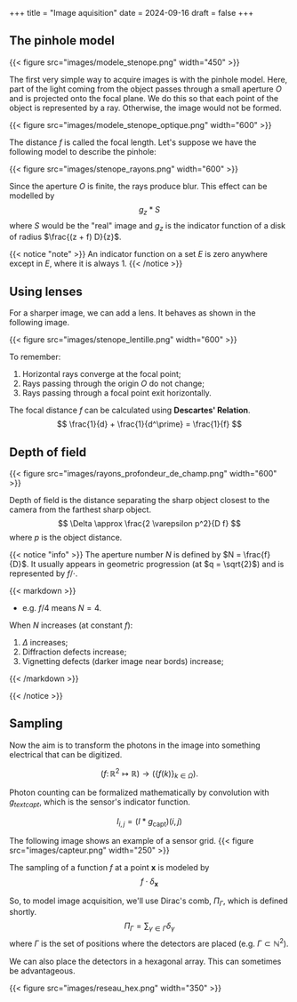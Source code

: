 +++
title = "Image aquisition"
date = 2024-09-16
draft = false
+++

## The pinhole model

{{< figure src="images/modele_stenope.png" width="450" >}}

The first very simple way to acquire images is with the pinhole model.
Here, part of the light coming from the object passes through a small aperture $O$ and is projected onto the focal plane.
We do this so that each point of the object is represented by a ray.
Otherwise, the image would not be formed.

{{< figure src="images/modele_stenope_optique.png" width="600" >}}

The distance $f$ is called the focal length.
Let's suppose we have the following model to describe the pinhole:

{{< figure src="images/stenope_rayons.png" width="600" >}}

Since the aperture $O$ is finite, the rays produce blur.
This effect can be modelled by
$$
g_z \ast S
$$
where $S$ would be the "real" image and $g_z$ is the indicator function of a disk of radius $\frac{(z + f) D}{z}$.

{{< notice "note" >}}
An indicator function on a set $E$ is zero anywhere except in $E$, where it is always $1$.
{{< /notice >}}

## Using lenses

For a sharper image, we can add a lens.
It behaves as shown in the following image.

{{< figure src="images/stenope_lentille.png" width="600" >}}

To remember:

1. Horizontal rays converge at the focal point;
2. Rays passing through the origin $O$ do not change;
3. Rays passing through a focal point exit horizontally.

The focal distance $f$ can be calculated using **Descartes' Relation**.
$$
\frac{1}{d} + \frac{1}{d^\prime} = \frac{1}{f}
$$

## Depth of field

{{< figure src="images/rayons_profondeur_de_champ.png" width="600" >}}

Depth of field is the distance separating the sharp object closest to the camera from the farthest sharp object.
$$
\Delta \approx \frac{2 \varepsilon p^2}{D f}
$$
where $p$ is the object distance.

{{< notice "info" >}}
The aperture number $N$ is defined by $N = \frac{f}{D}$.
It usually appears in geometric progression (at $q = \sqrt{2}$) and is represented by $f / \cdot$.

{{< markdown >}}

- e.g. $f / 4$ means $N = 4$.

When $N$ increases (at constant $f$):

1. $\Delta$ increases;
2. Diffraction defects increase;
3. Vignetting defects (darker image near bords) increase;

{{< /markdown >}}

{{< /notice >}}

## Sampling

Now the aim is to transform the photons in the image into something electrical that can be digitized.

$$
\left( f \colon \mathbb{R}^2 \mapsto \mathbb{R} \right) \rightarrow (\{f(k)\}_{k \in \Omega}).
$$

Photon counting can be formalized mathematically by convolution with $g_{text{capt}}$, which is the sensor's indicator function.

$$
I_{i, j} = (I \ast g_{\text{capt}})(i, j)
$$

The following image shows an example of a sensor grid.
{{< figure src="images/capteur.png" width="250" >}}

The sampling of a function $f$ at a point $\mathbf{x}$ is modeled by
$$
f \cdot \delta_{\mathbf{x}}
$$

So, to model image acquisition, we'll use Dirac's comb, $\Pi_\Gamma$, which is defined shortly.
$$
\Pi_\Gamma = \sum_{\gamma \in \Gamma} \delta_\gamma
$$
where $\Gamma$ is the set of positions where the detectors are placed (e.g. $\Gamma \subset \mathbb{N}^2$).

We can also place the detectors in a hexagonal array.
This can sometimes be advantageous.

{{< figure src="images/reseau_hex.png" width="350" >}}
